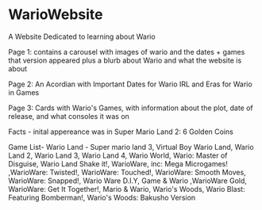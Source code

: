 # WarioWebsite
A Website Dedicated to learning about Wario

Page 1: contains a carousel with images of wario and the dates + games that version appeared 
		plus a blurb about Wario and what the website is about

Page 2: An Acordian with Important Dates for Wario IRL and Eras for Wario in Games

Page 3: Cards with Wario's Games, with information about the plot, date of release, 
		and what consoles it was on

Facts - inital appereance was in Super Mario Land 2: 6 Golden Coins

Game List- Wario Land - Super mario land 3, Virtual Boy Wario Land, Wario Land 2, Wario Land 3, Wario Land 4, Wario World,
				Wario: Master of Disguise, Wario Land Shake it!, WarioWare, inc: Mega Microgames!
				,WarioWare: Twisted!, WarioWare: Touched!, WarioWare: Smooth Moves, WarioWare: Snapped!, Wario Ware D.I.Y, Game & Wario
				,WarioWare Gold, WarioWare: Get It Together!, Mario & Wario, Wario's Woods, Wario Blast: Featuring Bomberman!, Wario's Woods: Bakusho Version